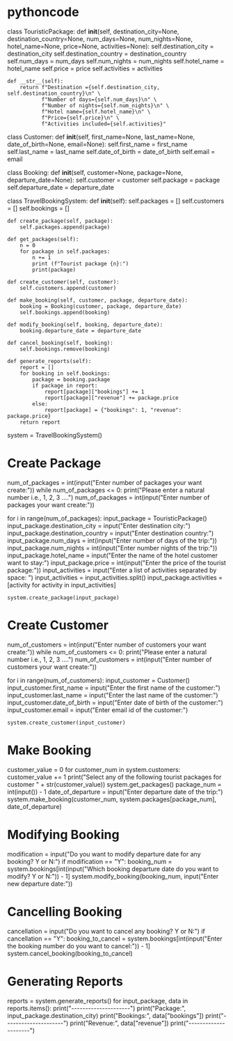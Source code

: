 # pythoncode
class TouristicPackage:
    def __init__(self, destination_city=None, destination_country=None, num_days=None, num_nights=None, hotel_name=None,
                 price=None, activities=None):
        self.destination_city = destination_city
        self.destination_country = destination_country
        self.num_days = num_days
        self.num_nights = num_nights
        self.hotel_name = hotel_name
        self.price = price
        self.activities = activities

    def __str__(self):
        return f"Destination ={self.destination_city, self.destination_country}\n" \
               f"Number of days={self.num_days}\n" \
               f"Number of nights={self.num_nights}\n" \
               f"Hotel name={self.hotel_name}\n" \
               f"Price={self.price}\n" \
               f"Activities included={self.activities}"


class Customer:
    def __init__(self, first_name=None, last_name=None, date_of_birth=None, email=None):
        self.first_name = first_name
        self.last_name = last_name
        self.date_of_birth = date_of_birth
        self.email = email


class Booking:
    def __init__(self, customer=None, package=None, departure_date=None):
        self.customer = customer
        self.package = package
        self.departure_date = departure_date


class TravelBookingSystem:
    def __init__(self):
        self.packages = []
        self.customers = []
        self.bookings = []

    def create_package(self, package):
        self.packages.append(package)

    def get_packages(self):
        n = 0
        for package in self.packages:
            n += 1
            print (f"Tourist package {n}:")
            print(package)

    def create_customer(self, customer):
        self.customers.append(customer)

    def make_booking(self, customer, package, departure_date):
        booking = Booking(customer, package, departure_date)
        self.bookings.append(booking)

    def modify_booking(self, booking, departure_date):
        booking.departure_date = departure_date

    def cancel_booking(self, booking):
        self.bookings.remove(booking)

    def generate_reports(self):
        report = []
        for booking in self.bookings:
            package = booking.package
            if package in report:
                report[package]["bookings"] += 1
                report[package]["revenue"] += package.price
            else:
                report[package] = {"bookings": 1, "revenue": package.price}
        return report


system = TravelBookingSystem()

# Create Package
num_of_packages = int(input("Enter number of packages your want create:"))
while num_of_packages <= 0:
    print("Please enter a natural number i.e., 1, 2, 3 ....")
    num_of_packages = int(input("Enter number of packages your want create:"))

for i in range(num_of_packages):
    input_package = TouristicPackage()
    input_package.destination_city = input("Enter destination city:")
    input_package.destination_country = input("Enter destination country:")
    input_package.num_days = int(input("Enter number of days of the trip:"))
    input_package.num_nights = int(input("Enter number nights of the trip:"))
    input_package.hotel_name = input("Enter the name of the hotel customer want to stay:")
    input_package.price = int(input("Enter the price of the tourist package:"))
    input_activities = input("Enter a list of activities separated by space: ")
    input_activities = input_activities.split()
    input_package.activities = [activity for activity in input_activities]

    system.create_package(input_package)
# Create Customer
num_of_customers = int(input("Enter number of customers your want create:"))
while num_of_customers <= 0:
    print("Please enter a natural number i.e., 1, 2, 3 ....")
    num_of_customers = int(input("Enter number of customers your want create:"))

for i in range(num_of_customers):
    input_customer = Customer()
    input_customer.first_name = input("Enter the first name of the customer:")
    input_customer.last_name = input("Enter the last name of the customer:")
    input_customer.date_of_birth = input("Enter date of birth of the customer:")
    input_customer.email = input("Enter email id of the customer:")

    system.create_customer(input_customer)

# Make Booking
customer_value = 0
for customer_num in system.customers:
    customer_value += 1
    print("Select any of the following tourist packages for customer " + str(customer_value))
    system.get_packages()
    package_num = int(input()) - 1
    date_of_departure = input("Enter departure date of the trip:")
    system.make_booking(customer_num, system.packages[package_num], date_of_departure)


# Modifying Booking
modification = input("Do you want to modify departure date for any booking? Y or N:")
if modification == "Y":
    booking_num = system.bookings[int(input("Which booking departure date do you want to modify? Y or N:")) - 1]
    system.modify_booking(booking_num, input("Enter new departure date:"))

# Cancelling Booking
cancellation = input("Do you want to cancel any booking? Y or N:")
if cancellation == "Y":
    booking_to_cancel = system.bookings[int(input("Enter the booking number do you want to cancel:")) - 1]
    system.cancel_booking(booking_to_cancel)

# Generating Reports
reports = system.generate_reports()
for input_package, data in reports.items():
    print("---------------------")
    print("Package:", input_package.destination_city)
    print("Bookings:", data["bookings"])
    print("---------------------")
print("Revenue:", data["revenue"])
print("---------------------")
